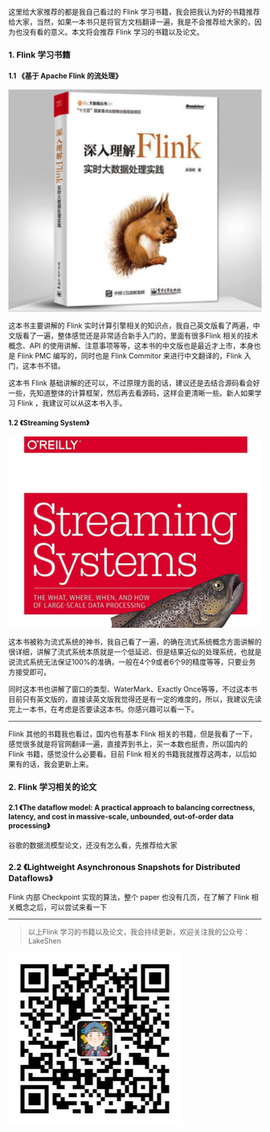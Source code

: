 这里给大家推荐的都是我自己看过的 Flink 学习书籍，我会把我认为好的书籍推荐给大家，当然，如果一本书只是将官方文档翻译一遍，我是不会推荐给大家的，因为也没有看的意义。本文将会推荐 Flink 学习的书籍以及论文。

### 1. Flink 学习书籍

#### 1.1 《基于 Apache Flink 的流处理》

![](../images/flink.png)

这本书主要讲解的 Flink 实时计算引擎相关的知识点，我自己英文版看了两遍，中文版看了一遍，整体感觉还是非常适合新手入门的，里面有很多Flink 相关的技术概念、API 的使用讲解、注意事项等等，这本书的中文版也是最近才上市，本身也是 Flink PMC 编写的，同时也是 Flink Commitor 来进行中文翻译的，Flink 入门，这本书不错。

这本书 Flink 基础讲解的还可以，不过原理方面的话，建议还是去结合源码看会好一些，先知道整体的计算框架，然后再去看源码，这样会更清晰一些。新人如果学习 Flink ，我建议可以从这本书入手。

#### 1.2 《Streaming System》

![](../images/System.png)

这本书被称为流式系统的神书，我自己看了一遍，的确在流式系统概念方面讲解的很详细，讲解了流式系统本质就是一个低延迟、但是结果近似的处理系统，也就是说流式系统无法保证100%的准确，一般在4个9或者6个9的精度等等，只要业务方接受即可。

同时这本书也讲解了窗口的类型、WaterMark、Exactly Once等等，不过这本书目前只有英文版的，直接读英文版我觉得还是有一定的难度的，所以，我建议先读完上一本书，在考虑是否要读这本书。你感兴趣可以看一下。

-------------------------------------------

Flink 其他的书籍我也看过，国内也有基本 Flink 相关的书籍，但是我看了一下，感觉很多就是将官网翻译一遍，直接弄到书上，买一本数也挺贵，所以国内的 Flink 书籍，感觉没什么必要看。目前 Flink 相关的书籍我就推荐这两本，以后如果有的话，我会更新上来。

### 2. Flink 学习相关的论文
#### 2.1 《The dataflow model: A practical approach to balancing correctness, latency, and cost in massive-scale, unbounded, out-of-order data processing》
谷歌的数据流模型论文，还没有怎么看，先推荐给大家


### 2.2 《Lightweight Asynchronous Snapshots for Distributed Dataflows》

Flink 内部 Checkpoint 实现的算法，整个 paper 也没有几页，在了解了 Flink 相关概念之后，可以尝试来看一下

----------------------------------------------------------------
> 以上Flink 学习的书籍以及论文，我会持续更新，欢迎关注我的公众号：LakeShen

![](../images/我的二维码.jpg)
